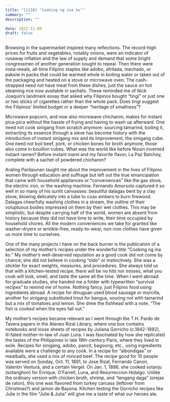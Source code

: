 ```yaml
---
title: "[1110] ‘Cooking ng ina ko’"
summary: ""
description: ""

date: 2022-11-09
draft: false
---
```


Browsing in the supermarket inspired many reflections. The record-high prices for fruits and vegetables, notably onions, were an indicator of runaway inflation and the law of supply and demand that some bright congressmen of another generation sought to repeal. Then there were insta-meals, all-time Filipino staples like adobo, afritada, mechado, or paksiw in packs that could be warmed whole in boiling water or taken out of the packaging and heated on a stove or microwave oven. The cash-strapped need not have meat from these dishes, just the sauce on hot steaming rice now available in sachets. These reminded me of Nick Joaquin’s landmark essay that asked why Filipinos bought “tingi” or just one or two sticks of cigarettes rather than the whole pack. Does tingi suggest the Filipinos’ limited budget or a deeper “heritage of smallness”?

Microwave popcorn, and now also microwave chicharon, makes for instant pica-pica without the hassle of frying and having to wash up afterward. One need not cook sinigang from scratch anymore: sourcing tamarind, boiling it, extracting its essence through a sieve has become history with the introduction of instant sinigang mix and its improvement, the sinigang cube. One need not boil beef, pork, or chicken bones for broth anymore, those also come in bouillon cubes. What was the world like before Nissin invented instant ramen? Before instant mami and my favorite flavor, La Paz Batchoy, complete with a sachet of powdered chicharon?

Araling Panlipunan taught me about the improvement in the lives of Filipino women through education and suffrage but left out the true emancipation that came with household appliances or “conveniences” like the gas stove, the electric iron, or the washing machine. Fernando Amorsolo captured it so well in so many of his sunlit canvasses: beautiful dalagas bent by a clay stove, blowing delicately into a tube to coax embers to burn firewood. Dalagas cheerfully washing clothes in a stream, the outline of their voluptuous bodies impressed on them by their wet clothes. This may be simplistic, but despite carrying half of the world, women are absent from history because they did not have time to write, their time occupied by household chores. All the modern conveniences we take for granted like washer-dryers or wrinkle-free, ready-to-wear, non-iron clothes have given us more time to ourselves.

One of the many projects I have on the back burner is the publication of a selection of my mother’s recipes under the wonderful title “Cooking ng ina ko.” My mother’s well-deserved reputation as a good cook did not come by chance; she did not believe in cooking “oido” or instinctively. She was a stickler for exact weights, measures, and procedures. She always told us that with a kitchen-tested recipe, there will be no hits nor misses, what you cook will look, smell, and taste the same all the time. When I went abroad for graduate studies, she handed me a folder with typewritten “survival recipes” to remind me of home. Nothing fancy, just Filipino food using ingredients abroad. A recipe for dinuguan used blood sausage or morcilla, another for sinigang substituted trout for bangus, souring not with tamarind but a mix of tomatoes and lemon. She drew the fishhead with a note, “The fish is cooked when the eyes fall out.”

My mother’s recipes became relevant as I went through the T.H. Pardo de Tavera papers in the Ateneo Rizal Library, where one box contains notebooks and loose sheets of recipes by Juliana Gorricho (c.1842-1892), ill-fated mother-in-law of Juan Luna. I was fascinated by how she replicated the tastes of the Philippines in late 19th-century Paris, where they lived in exile. Recipes for sinigang, adobo, pancit, bagoong, etc., using ingredients available were a challenge to any cook. In a recipe for “albondigas” or meatballs, she used a mix of minced beef. The recipe good for 10 people was served on Sunday, Oct. 11, 1891, to Jose Rizal, Fernando Canon, Valentin Ventura, and a certain Vergel. On Jan. 1, 1886, she cooked sotanju (sotanghon) for Enrique, O’Farrell, Luna, and Resurreccion Hidalgo. Unlike the ordinary version with chicken broth, shrimp, and “tengang daga” (orejas de raton), this one was flavored from turkey carcass (leftover from Christmas?) and jamon de Bayona. Kitchen testing the Gorricho recipes like Julie in the film “Julie & Julia” will give me a taste of what our heroes ate.
